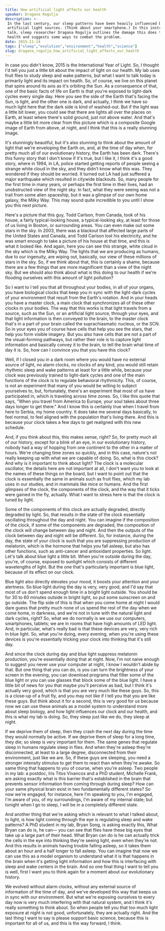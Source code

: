 ```yaml
---
title: How artificial light affects our health
speaker: Dragana Rogulja
description: >-
 In the last century, our sleep patterns have been heavily influenced by
 artificial light sources. (Think about your smartphone.) In this instructive
 talk, sleep researcher Dragana Rogulja outlines the damage this does to our
 health and suggests some ways to combat the problem.
date: 2015-11-14
tags: ["sleep","evolution","environment","health","science"]
slug: dragana_rogulja_how_artificial_light_affects_our_health
---
```


In case you didn't know, 2015 is the International Year of Light. So, I thought I'd tell
you just a little bit about the impact of light on our health. My lab uses fruit flies to
study sleep and wake patterns, but what I want to talk today is primarily light and its
impact on health. So, of course, we live on this planet that spins around its axis as it's
orbiting the Sun. As a consequence of that, one of the basic facts of life on Earth is
that you're exposed to light-dark cycles every single day. Here you see the side of the
Earth that's facing the Sun, is light, and the other one is dark, and actually, I think we
have so much light here that the dark side is kind of washed-out. But if the light was a
little bit lower, you could see that there are lights all over the places on Earth, at
least where there's solid ground, just not above water. And that's maybe a little bit more
clear from this picture which is a composite Google image of Earth from above, at night,
and I think that this is a really stunning image.

It's stunningly beautiful, but it's also stunning to think about the amount of light that
we're enveloping the Earth on, and, at the time of day when, for pretty much all of our
evolutionary history, the Earth has been dark. There's this funny story that I don't know
if it's true, but I like it, I think it's a good story, where in 1994, in LA, police
started getting reports of people seeing a strange white cloud in the sky, and they didn't
know what this was. They wondered if they should be worried. It turned out LA had just
suffered a major earthquake which resulted in citywide blackouts. So, many people for the
first time in many years, or perhaps the first time in their lives, had an unobstructed
view of the night sky. In fact, what they were seeing was not a trail from some alien
spaceship, but it was a glimpse of our own home galaxy, the Milky Way. This may sound
quite incredible to you until I show you this next picture.

Here's a picture that this guy, Todd Carlson, from Canada, took of his house, a fairly
typical-looking house, a typical-looking sky, at least for those of us living in Boston,
or surrounding areas. You can even make out some stars in the sky. In 2003, there was a
blackout that affected large parts of the United States and Canada, and Todd Carlson lost
his electricity, and he was smart enough to take a picture of his house at that time, and
this is what it looked like. And again, here you can see this strange, white cloud in the
sky which is the Milky Way. The lights that we are producing as humans, due to our
ingenuity, are wiping out, basically, our view of these millions of stars in the sky. So,
if we think about that, this is certainly a shame, because there are a few things that are
more magnificent than a view of the night sky. But we should also think about what is this
doing to our health if we're flooding ourselves with this amount of light
pollution?

So I want to I tell you that all throughout your bodies, in all of your organs, you have
biological clocks that keep you in sync with the light-dark cycles of your environment
that result from the Earth's rotation. And in your heads you have a master clock, a main
clock that synchronizes all of these other clocks in your bodies. The way that this works
is that light travels from a source, such as the Sun, or an artificial light source,
through your eyes, and that light information is then conveyed to the brain, to the master
clock that's in a part of your brain called the suprachiasmatic nucleus, or the SCN. So in
your eyes you of course have cells that help you see the stars, that help you form visible
imagery. But you also have cells that are not a part of the visual-forming pathways, but
rather their role is to capture light information and basically convey it to the brain, to
tell the brain what time of day it is. So, how can I convince you that you have this
clock?

Well, if I closed you in a dark room where you would have no external source of light, no
alarm clocks, no clocks of any kind, you would still retain rhythmic sleep and wake
patterns at least for a little while, because your clock was previously trained to
light-dark cycles and one of the main functions of the clock is to regulate behavioral
rhythmicity. This, of course, is not an experiment that many of you would be willing to
subject yourselves to, but, fortunately, there's an experiment that most of us have
participated in, which is traveling across time zones. So, I like this quote that says,
"When you travel from America to Europe, your soul takes about three days longer to get
there." And I know this is certainly true when I travel from here to Serbia, my home
country. It does take me several days basically, to feel normal, to feel aligned with the
population that's living there. And this is because your clock takes a few days to get
realigned with this new schedule.

And, if you think about this, this makes sense, right? So, for pretty much all of our
history, except for a blink of an eye, in our evolutionary history, nobody had a way of
hopping from one continent to the other in a matter of hours. We're changing time zones so
quickly, and in this case, nature's not really keeping up with what we are capable of
doing. So, what is this clock? And why is it important to think about light? The clock is
a molecular oscillator, the details here are not important at all, I don't want you to
look at the names of these things on the board, but I want to point out that the clock is
essentially the same in animals such as fruit flies, which my lab uses in our studies, and
in mammals like mice or humans. And the first glimpses of the clock, the components of the
clock, and the way that it ticks were gained in the fly, actually. What I want to stress
here is that the clock is tuned by light.

Some of the components of this clock are actually degraded, directly degraded by light.
So, that results in the state of the clock essentially oscillating throughout the day and
night. You can imagine if the composition of the clock, if some of the components are
degraded, the composition of the clock will change between day and night. And then the
outputs of the clock between day and night will be different. So, for instance, during the
day, the state of your clock is such that you are suppressing production of melatonin,
which is the hormone that helps you fall asleep, but also has other functions, such as
anti-cancer and antioxidant properties. So light. Let's talk about blue light a little
bit. When you're outside during the day, you're, of course, exposed to sunlight which
consists of different wavelengths of light. But the one that's particularly important is
blue light, because of its effect on our clock.

Blue light also directly elevates your mood, it boosts your attention and your alertness.
So blue light during the day is very, very good, and I'd say that most of us don't spend
enough time in a bright light outside. You should be for 30 to 60 minutes outside in
bright light, so put some sunscreen on and go outside. The flip side of this is that when
you come home at night I would dare guess that pretty much none of us spend the rest of
the day when we come home, in darkness, and we're not in tune with the natural light and
dark cycles, right? So, what we do normally is we use our computers, smartphones, tablets;
we are in rooms that have high amounts of LED light. And, in particular, what's really bad
is that these devices are very, very rich in blue light. So, what you're doing, every
evening, when you're using these devices is you're essentially tricking your clock into
thinking that it's still day.

And since the clock during day and blue light suppress melatonin production, you're
essentially doing that at night. Now, I'm not naive enough to suggest you never use your
computer at night, I know I wouldn't abide by that. But one thing that you can do, is you
can turn the brightness of your screen in the evening, you can download programs that
filter some of the blue light or you can use glasses that block some of the blue light. I
have a little bit of news for you that maybe you'll perceive as bad, but I think it's
actually very good, which is that you are very much like these guys. So, this is a
close-up of a fruit fly, and you may not like if I tell you that you are like these guys.
But think about it for a second, this is very good for us because now we can use these
animals as a model system to understand more about sleep biology, and how light influences
our clock and our health, and this is what my lab is doing. So, they sleep just like we
do, they sleep at night.

If we deprive them of sleep, then they crash the next day during the time they would
normally be active. If we deprive them of sleep for a long time, they die; so sleep is
very important for them. The same genes that regulate sleep in humans regulate sleep in
flies. And when they're asleep they're disconnected, at least to a large degree,
disconnected from their environment, just like we are. So, if these guys are sleeping, you
need a stronger intensity stimulus to get them to react than when they're awake. So same
thing that happens to you of course, when you're asleep. Two people in my lab: a postdoc,
Iris Titos Vivancos and a PhD student, Michelle Frank, are asking exactly what is this
barrier that's established in the brain that prevents sensor information from coming
through during sleep? How can your same physical brain exist in two fundamentally
different states? So now we're engaged, for instance, here I'm speaking to you, I'm
engaged, I'm aware of you, of my surroundings, I'm aware of my internal state; but tonight
when I go to sleep, I will be in a completely different state.

And another thing that we're asking which is relevant to what I talked about, to light, is
how light coming through the eye is regulating sleep and wake patterns? A PhD student in
my lab, Bryan Song, is asking exactly this, What Bryan can do is, he can— you can see that
flies have these big eyes that take up a large part of their head. What Bryan can do is he
can actually trick the cells in the eye into thinking they're seeing light, even when
they're not. And this results in animals having trouble falling asleep, so it takes them
about an hour and a half longer to fall asleep. You can imagine that now we can use this
as a model organism to understand what it is that happens in the brain when it's getting
light information and how this is interfacing with sleep and wake centers in the brain.
And so one final thing I want to tell you is well, first I want you to think again for a
moment about our evolutionary history.

We evolved without alarm clocks, without any external source of information of the time of
day, and we've developed this way that keeps us in sync with our environment. But what
we're exposing ourselves to every day now is very much interfering with that natural
system, and I think it's really something to think about. So when people tell you that too
much light exposure at night is not good, unfortunately, they are actually right. And the
last thing I want to say is please support basic science, because this is important for
all of us, and this is the way forward, I think. 

<!--
ad_duration=0
event="TEDxYouth@Beaconstreet"
external_start_time=0
intro_duration=0
is_subtitle_required="False"
is_talk_featured="False"
language="en"
language_swap="False"
native_language="en"
number_of_related_talks=6
number_of_speakers=1
number_of_subtitled_videos=0
number_of_tags=5
number_of_talk_download_languages=2
number_of_talk_more_resources=0
number_of_talk_recommendations=0
number_of_talks_take_actions=0
post_ad_duration=0
published_timestamp="2019-06-03 18:51:53"
recording_date="2015-11-14"
speaker_description="Assistant Professor of Neurobiology"
speaker_is_published=0
speaker_name="Dragana Rogulja"
talk_name="How artificial light affects our health"
talks_tags=["sleep","evolution","environment","health","science"]
url_photo_talk="https://s3.amazonaws.com/talkstar-photos/uploads/bbc100d9-1981-4e0c-b3ea-9738d0cc9eda/Dragana+Rogulja.jpeg"
url_webpage="https://www.ted.com/talks/dragana_rogulja_how_artificial_light_affects_our_health"
video_type_name="TEDx Talk"
-->